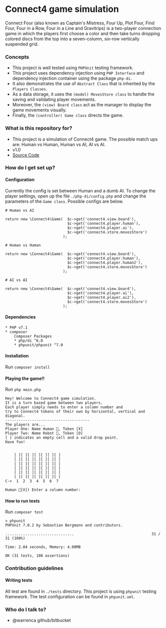 # Connect4 game simulation #

Connect Four (also known as Captain's Mistress, Four Up, Plot Four, Find Four, Four in a Row, Four in a Line and Gravitrips) is a two-player connection game in which the players first choose a color and then take turns dropping colored discs from the top into a seven-column, six-row vertically suspended grid.

### Concepts ###

- This project is well tested using `PHPUnit` testing framework.
- This project uses dependency injection using `PHP Interface` and dependency injection container using the package `php-di`.
- It also demonstrates the use of `Abstract Class` that is inherited by the `Players Classes`.
- As a data storage, it uses the `(model) MovesStore class`  to handle the saving and validating player movements.
- Moreover, the `(view) Board class`  act as the manager to display the game movements visually.
- Finally, the `(controller) Game class`  directs the game.


### What is this repository for? ###

* This project is a simulation of Connect4 game. The possible match ups are: Human vs Human, Human vs AI, AI vs AI.
* v1.0
* [Source Code](https://bitbucket.org/warrenca/connect4/)

### How do I get set up? ###

#### Configuration

Currently the config is set between Human and a dumb AI.
To change the player settings, open up the file `./php-di/config.php` 
and change the parameters of the `Game class`. Possible configs are below.

```
# Human vs AI

return new \Connect4\Game(  $c->get('connect4.view.board'),
                            $c->get('connect4.player.human'),
                            $c->get('connect4.player.ai'),
                            $c->get('connect4.store.movesStore')
                          );

# Human vs Human

return new \Connect4\Game(  $c->get('connect4.view.board'),
                            $c->get('connect4.player.human'),
                            $c->get('connect4.player.human2'),
                            $c->get('connect4.store.movesStore')
                          );

# AI vs AI

return new \Connect4\Game(  $c->get('connect4.view.board'),
                            $c->get('connect4.player.ai'),
                            $c->get('connect4.player.ai2'),
                            $c->get('connect4.store.movesStore')
                          );
```

#### Dependencies

    * PHP v7.1
    * composer
        Composer Packages
        * php/di ^6.0
        * phpunit/phpunit ^7.0

#### Installation

Run `composer install`

#### Playing the game!!

Run `php main.php`

```
Hey! Welcome to Connect4 game simulation.
It is a turn based game between two players.
Each player simply needs to enter a column number and
try to Connect4 tokens of their own by horizontal, vertical and diagonal.
--------------------------------------
The players are...
Player One: Name Human 👤, Token [X]
Player Two: Name Robot 🤖, Token [O]
[ ] indicates an empty cell and a valid drop point.
Have fun!

 
    [ ][ ][ ][ ][ ][ ][ ]
    [ ][ ][ ][ ][ ][ ][ ]
    [ ][ ][ ][ ][ ][ ][ ]
    [ ][ ][ ][ ][ ][ ][ ]
    [ ][ ][ ][ ][ ][ ][ ]
    [ ][ ][ ][ ][ ][ ][ ]
C->  1  2  3  4  5  6  7

Human 👤[X]) Enter a column number: 
```

#### How to run tests

Run `composer test`

```
> phpunit
PHPUnit 7.0.2 by Sebastian Bergmann and contributors.

...............................                                   31 / 31 (100%)

Time: 2.04 seconds, Memory: 4.00MB

OK (31 tests, 108 assertions)

```

### Contribution guidelines ###

#### Writing tests

All test are found in `./tests` directory. This project is using `phpunit` testing framework.
The test configuration can be found in `phpunit.xml`.

### Who do I talk to? ###

* @warrenca github/bitbucket
